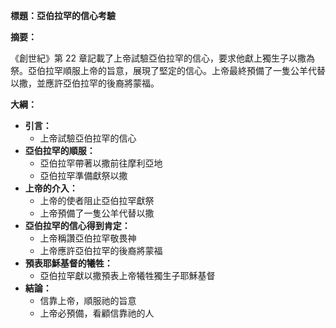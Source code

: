 **標題：亞伯拉罕的信心考驗**

**摘要：**

《創世紀》第 22 章記載了上帝試驗亞伯拉罕的信心，要求他獻上獨生子以撒為祭。亞伯拉罕順服上帝的旨意，展現了堅定的信心。上帝最終預備了一隻公羊代替以撒，並應許亞伯拉罕的後裔將蒙福。

**大綱：**

* **引言：**
    * 上帝試驗亞伯拉罕的信心
* **亞伯拉罕的順服：**
    * 亞伯拉罕帶著以撒前往摩利亞地
    * 亞伯拉罕準備獻祭以撒
* **上帝的介入：**
    * 上帝的使者阻止亞伯拉罕獻祭
    * 上帝預備了一隻公羊代替以撒
* **亞伯拉罕的信心得到肯定：**
    * 上帝稱讚亞伯拉罕敬畏神
    * 上帝應許亞伯拉罕的後裔將蒙福
* **預表耶穌基督的犧牲：**
    * 亞伯拉罕獻以撒預表上帝犧牲獨生子耶穌基督
* **結論：**
    * 信靠上帝，順服祂的旨意
    * 上帝必預備，看顧信靠祂的人